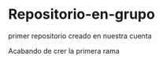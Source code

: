 Repositorio-en-grupo
====================

primer repositorio creado en nuestra cuenta


Acabando de crer la primera rama
